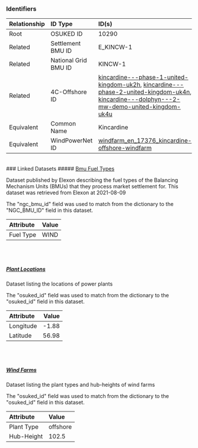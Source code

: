 ### Identifiers

| Relationship   | ID Type              | ID(s)                                                                                                                                                                                                                                                                                                                                                                                                                                                               |
|:---------------|:---------------------|:--------------------------------------------------------------------------------------------------------------------------------------------------------------------------------------------------------------------------------------------------------------------------------------------------------------------------------------------------------------------------------------------------------------------------------------------------------------------|
| Root           | OSUKED ID            | 10290                                                                                                                                                                                                                                                                                                                                                                                                                                                               |
| Related        | Settlement BMU ID    | E_KINCW-1                                                                                                                                                                                                                                                                                                                                                                                                                                                           |
| Related        | National Grid BMU ID | KINCW-1                                                                                                                                                                                                                                                                                                                                                                                                                                                             |
| Related        | 4C-Offshore ID       | [kincardine---phase-1-united-kingdom-uk2h](https://www.4coffshore.com/windfarms/united-kingdom/kincardine---phase-1-united-kingdom-uk2h.html), [kincardine---phase-2-united-kingdom-uk4n](https://www.4coffshore.com/windfarms/united-kingdom/kincardine---phase-2-united-kingdom-uk4n.html), [kincardine---dolphyn---2-mw-demo-united-kingdom-uk4u](https://www.4coffshore.com/windfarms/united-kingdom/kincardine---dolphyn---2-mw-demo-united-kingdom-uk4u.html) |
| Equivalent     | Common Name          | Kincardine                                                                                                                                                                                                                                                                                                                                                                                                                                                          |
| Equivalent     | WindPowerNet ID      | [windfarm_en_17376_kincardine-offshore-windfarm](https://www.thewindpower.net/windfarm_en_17376_kincardine-offshore-windfarm.php)                                                                                                                                                                                                                                                                                                                                   |

<br>
### Linked Datasets
##### <a href="https://raw.githubusercontent.com/OSUKED/Dictionary-Datasets/main/datasets/bmu-fuel-types/datapackage.json">Bmu Fuel Types</a>

Dataset published by Elexon describing the fuel types of the Balancing Mechanism Units (BMUs) that they process market settlement for. This dataset was retrieved from Elexon at 2021-08-09

The "ngc_bmu_id" field was used to match from the dictionary to the "NGC_BMU_ID" field in this dataset.

| Attribute   | Value   |
|:------------|:--------|
| Fuel Type   | WIND    |

<br><br>
##### <a href="https://raw.githubusercontent.com/OSUKED/Dictionary-Datasets/main/datasets/plant-locations/datapackage.json">Plant Locations</a>

Dataset listing the locations of power plants

The "osuked_id" field was used to match from the dictionary to the "osuked_id" field in this dataset.

| Attribute   |   Value |
|:------------|--------:|
| Longitude   |   -1.88 |
| Latitude    |   56.98 |

<br><br>
##### <a href="https://raw.githubusercontent.com/OSUKED/Dictionary-Datasets/main/datasets/wind-farms/datapackage.json">Wind Farms</a>

Dataset listing the plant types and hub-heights of wind farms

The "osuked_id" field was used to match from the dictionary to the "osuked_id" field in this dataset.

| Attribute   | Value    |
|:------------|:---------|
| Plant Type  | offshore |
| Hub-Height  | 102.5    |
